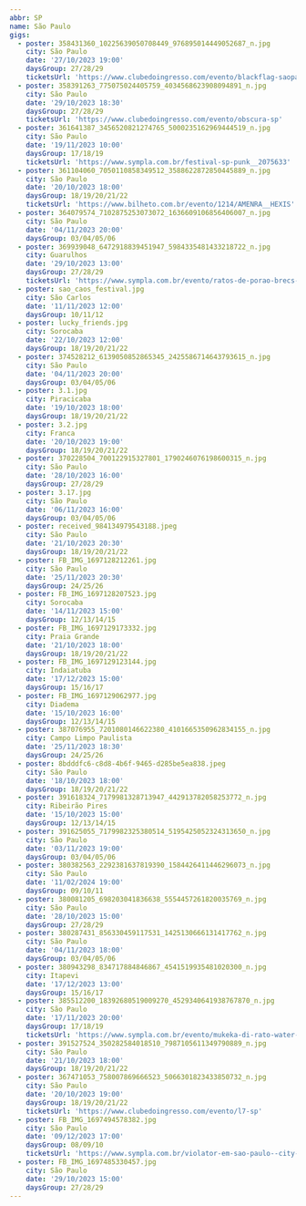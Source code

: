 ```yaml
---
abbr: SP
name: São Paulo
gigs:
  - poster: 358431360_10225639050708449_976895014449052687_n.jpg
    city: São Paulo
    date: '27/10/2023 19:00'
    daysGroup: 27/28/29
    ticketsUrl: 'https://www.clubedoingresso.com/evento/blackflag-saopaulo'
  - poster: 358391263_775075024405759_4034568623908094891_n.jpg
    city: São Paulo
    date: '29/10/2023 18:30'
    daysGroup: 27/28/29
    ticketsUrl: 'https://www.clubedoingresso.com/evento/obscura-sp'
  - poster: 361641387_3456520821274765_5000235162969444519_n.jpg
    city: São Paulo
    date: '19/11/2023 10:00'
    daysGroup: 17/18/19
    ticketsUrl: 'https://www.sympla.com.br/festival-sp-punk__2075633'
  - poster: 361104060_7050110858349512_3588622872850445889_n.jpg
    city: São Paulo
    date: '20/10/2023 18:00'
    daysGroup: 18/19/20/21/22
    ticketsUrl: 'https://www.bilheto.com.br/evento/1214/AMENRA__HEXIS'
  - poster: 364079574_7102875253073072_1636609106856406007_n.jpg
    city: São Paulo
    date: '04/11/2023 20:00'
    daysGroup: 03/04/05/06
  - poster: 369939048_6472918839451947_5984335481433218722_n.jpg
    city: Guarulhos
    date: '29/10/2023 13:00'
    daysGroup: 27/28/29
    ticketsUrl: 'https://www.sympla.com.br/evento/ratos-de-porao-brecs-apresenta/2117421'
  - poster: sao_caos_festival.jpg
    city: São Carlos
    date: '11/11/2023 12:00'
    daysGroup: 10/11/12
  - poster: lucky_friends.jpg
    city: Sorocaba
    date: '22/10/2023 12:00'
    daysGroup: 18/19/20/21/22
  - poster: 374528212_6139050852865345_2425586714643793615_n.jpg
    city: São Paulo
    date: '04/11/2023 20:00'
    daysGroup: 03/04/05/06
  - poster: 3.1.jpg
    city: Piracicaba
    date: '19/10/2023 18:00'
    daysGroup: 18/19/20/21/22
  - poster: 3.2.jpg
    city: Franca
    date: '20/10/2023 19:00'
    daysGroup: 18/19/20/21/22
  - poster: 370228504_700122915327801_1790246076198600315_n.jpg
    city: São Paulo
    date: '28/10/2023 16:00'
    daysGroup: 27/28/29
  - poster: 3.17.jpg
    city: São Paulo
    date: '06/11/2023 16:00'
    daysGroup: 03/04/05/06
  - poster: received_984134979543188.jpeg
    city: São Paulo
    date: '21/10/2023 20:30'
    daysGroup: 18/19/20/21/22
  - poster: FB_IMG_1697128212261.jpg
    city: São Paulo
    date: '25/11/2023 20:30'
    daysGroup: 24/25/26
  - poster: FB_IMG_1697128207523.jpg
    city: Sorocaba
    date: '14/11/2023 15:00'
    daysGroup: 12/13/14/15
  - poster: FB_IMG_1697129173332.jpg
    city: Praia Grande
    date: '21/10/2023 18:00'
    daysGroup: 18/19/20/21/22
  - poster: FB_IMG_1697129123144.jpg
    city: Indaiatuba
    date: '17/12/2023 15:00'
    daysGroup: 15/16/17
  - poster: FB_IMG_1697129062977.jpg
    city: Diadema
    date: '15/10/2023 16:00'
    daysGroup: 12/13/14/15
  - poster: 387076955_7201080146622380_4101665350962834155_n.jpg
    city: Campo Limpo Paulista
    date: '25/11/2023 18:30'
    daysGroup: 24/25/26
  - poster: 8bdddfc6-c8d8-4b6f-9465-d285be5ea838.jpeg
    city: São Paulo
    date: '18/10/2023 18:00'
    daysGroup: 18/19/20/21/22
  - poster: 391618324_7179981328713947_442913782058253772_n.jpg
    city: Ribeirão Pires
    date: '15/10/2023 15:00'
    daysGroup: 12/13/14/15
  - poster: 391625055_7179982325380514_5195425052324313650_n.jpg
    city: São Paulo
    date: '03/11/2023 19:00'
    daysGroup: 03/04/05/06
  - poster: 380382563_2292381637819390_1584426411446296073_n.jpg
    city: São Paulo
    date: '11/02/2024 19:00'
    daysGroup: 09/10/11
  - poster: 380081205_698203041836638_5554457261820035769_n.jpg
    city: São Paulo
    date: '28/10/2023 15:00'
    daysGroup: 27/28/29
  - poster: 380287431_856330459117531_1425130666131417762_n.jpg
    city: São Paulo
    date: '04/11/2023 18:00'
    daysGroup: 03/04/05/06
  - poster: 380943298_834717884846867_4541519935481020300_n.jpg
    city: Itapevi
    date: '17/12/2023 13:00'
    daysGroup: 15/16/17
  - poster: 385512200_18392680519009270_4529340641938767870_n.jpg
    city: São Paulo
    date: '17/11/2023 20:00'
    daysGroup: 17/18/19
    ticketsUrl: 'https://www.sympla.com.br/evento/mukeka-di-rato-water-rats-budang-punho-de-mahin-em-sao-paulo/2165312'
  - poster: 391527524_350282584018510_7987105611349790889_n.jpg
    city: São Paulo
    date: '21/10/2023 18:00'
    daysGroup: 18/19/20/21/22
  - poster: 367471053_758007869666523_5066301823433850732_n.jpg
    city: São Paulo
    date: '20/10/2023 19:00'
    daysGroup: 18/19/20/21/22
    ticketsUrl: 'https://www.clubedoingresso.com/evento/l7-sp'
  - poster: FB_IMG_1697494578382.jpg
    city: São Paulo
    date: '09/12/2023 17:00'
    daysGroup: 08/09/10
    ticketsUrl: 'https://www.sympla.com.br/violator-em-sao-paulo--city-lights-music-hall--0912__2208975'
  - poster: FB_IMG_1697485330457.jpg
    city: São Paulo
    date: '29/10/2023 15:00'
    daysGroup: 27/28/29
---
```



